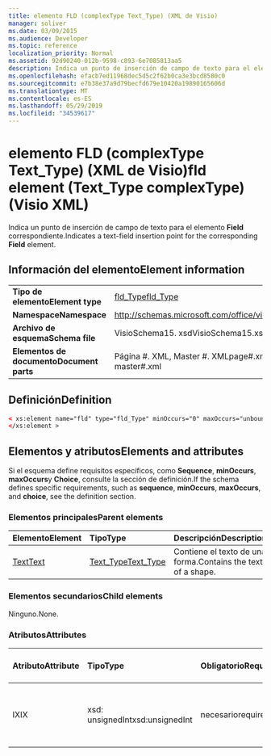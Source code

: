 ```yaml
---
title: elemento FLD (complexType Text_Type) (XML de Visio)
manager: soliver
ms.date: 03/09/2015
ms.audience: Developer
ms.topic: reference
localization_priority: Normal
ms.assetid: 92d90240-012b-9598-c893-6e7085813aa5
description: Indica un punto de inserción de campo de texto para el elemento Field correspondiente.
ms.openlocfilehash: efacb7ed11968dec5d5c2f62b0ca3e3bcd8580c0
ms.sourcegitcommit: e7b38e37a9d79becfd679e10420a19890165606d
ms.translationtype: MT
ms.contentlocale: es-ES
ms.lasthandoff: 05/29/2019
ms.locfileid: "34539617"
---
```

# <a name="fld-element-texttype-complextype-visio-xml"></a><span data-ttu-id="42e0f-103">elemento FLD (complexType Text_Type) (XML de Visio)</span><span class="sxs-lookup"><span data-stu-id="42e0f-103">fld element (Text_Type complexType) (Visio XML)</span></span>

<span data-ttu-id="42e0f-104">Indica un punto de inserción de campo de texto para el elemento **Field** correspondiente.</span><span class="sxs-lookup"><span data-stu-id="42e0f-104">Indicates a text-field insertion point for the corresponding **Field** element.</span></span> 
  
## <a name="element-information"></a><span data-ttu-id="42e0f-105">Información del elemento</span><span class="sxs-lookup"><span data-stu-id="42e0f-105">Element information</span></span>

|||
|:-----|:-----|
|<span data-ttu-id="42e0f-106">**Tipo de elemento**</span><span class="sxs-lookup"><span data-stu-id="42e0f-106">**Element type**</span></span> <br/> |[<span data-ttu-id="42e0f-107">fld_Type</span><span class="sxs-lookup"><span data-stu-id="42e0f-107">fld_Type</span></span>](fld_type-complextypevisio-xml.md) <br/> |
|<span data-ttu-id="42e0f-108">**Namespace**</span><span class="sxs-lookup"><span data-stu-id="42e0f-108">**Namespace**</span></span> <br/> |http://schemas.microsoft.com/office/visio/2012/main  <br/> |
|<span data-ttu-id="42e0f-109">**Archivo de esquema**</span><span class="sxs-lookup"><span data-stu-id="42e0f-109">**Schema file**</span></span> <br/> |<span data-ttu-id="42e0f-110">VisioSchema15. xsd</span><span class="sxs-lookup"><span data-stu-id="42e0f-110">VisioSchema15.xsd</span></span>  <br/> |
|<span data-ttu-id="42e0f-111">**Elementos de documento**</span><span class="sxs-lookup"><span data-stu-id="42e0f-111">**Document parts**</span></span> <br/> |<span data-ttu-id="42e0f-112">Página #. XML, Master #. XML</span><span class="sxs-lookup"><span data-stu-id="42e0f-112">page#.xml, master#.xml</span></span>  <br/> |
   
## <a name="definition"></a><span data-ttu-id="42e0f-113">Definición</span><span class="sxs-lookup"><span data-stu-id="42e0f-113">Definition</span></span>

```XML
< xs:element name="fld" type="fld_Type" minOccurs="0" maxOccurs="unbounded" >
</xs:element >
```

## <a name="elements-and-attributes"></a><span data-ttu-id="42e0f-114">Elementos y atributos</span><span class="sxs-lookup"><span data-stu-id="42e0f-114">Elements and attributes</span></span>

<span data-ttu-id="42e0f-115">Si el esquema define requisitos específicos, como **Sequence**, **minOccurs**, **maxOccurs**y **Choice**, consulte la sección de definición.</span><span class="sxs-lookup"><span data-stu-id="42e0f-115">If the schema defines specific requirements, such as **sequence**, **minOccurs**, **maxOccurs**, and **choice**, see the definition section.</span></span> 
  
### <a name="parent-elements"></a><span data-ttu-id="42e0f-116">Elementos principales</span><span class="sxs-lookup"><span data-stu-id="42e0f-116">Parent elements</span></span>

|<span data-ttu-id="42e0f-117">**Elemento**</span><span class="sxs-lookup"><span data-stu-id="42e0f-117">**Element**</span></span>|<span data-ttu-id="42e0f-118">**Tipo**</span><span class="sxs-lookup"><span data-stu-id="42e0f-118">**Type**</span></span>|<span data-ttu-id="42e0f-119">**Descripción**</span><span class="sxs-lookup"><span data-stu-id="42e0f-119">**Description**</span></span>|
|:-----|:-----|:-----|
|[<span data-ttu-id="42e0f-120">Text</span><span class="sxs-lookup"><span data-stu-id="42e0f-120">Text</span></span>](text-element-shapesheet_type-complextypevisio-xml.md) <br/> |[<span data-ttu-id="42e0f-121">Text_Type</span><span class="sxs-lookup"><span data-stu-id="42e0f-121">Text_Type</span></span>](text_type-complextypevisio-xml.md) <br/> |<span data-ttu-id="42e0f-122">Contiene el texto de una forma.</span><span class="sxs-lookup"><span data-stu-id="42e0f-122">Contains the text of a shape.</span></span>  <br/> |
   
### <a name="child-elements"></a><span data-ttu-id="42e0f-123">Elementos secundarios</span><span class="sxs-lookup"><span data-stu-id="42e0f-123">Child elements</span></span>

<span data-ttu-id="42e0f-124">Ninguno.</span><span class="sxs-lookup"><span data-stu-id="42e0f-124">None.</span></span>
  
### <a name="attributes"></a><span data-ttu-id="42e0f-125">Atributos</span><span class="sxs-lookup"><span data-stu-id="42e0f-125">Attributes</span></span>

|<span data-ttu-id="42e0f-126">**Atributo**</span><span class="sxs-lookup"><span data-stu-id="42e0f-126">**Attribute**</span></span>|<span data-ttu-id="42e0f-127">**Tipo**</span><span class="sxs-lookup"><span data-stu-id="42e0f-127">**Type**</span></span>|<span data-ttu-id="42e0f-128">**Obligatorio**</span><span class="sxs-lookup"><span data-stu-id="42e0f-128">**Required**</span></span>|<span data-ttu-id="42e0f-129">**Descripción**</span><span class="sxs-lookup"><span data-stu-id="42e0f-129">**Description**</span></span>|<span data-ttu-id="42e0f-130">**Posibles valores**</span><span class="sxs-lookup"><span data-stu-id="42e0f-130">**Possible values**</span></span>|
|:-----|:-----|:-----|:-----|:-----|
|<span data-ttu-id="42e0f-131">IX</span><span class="sxs-lookup"><span data-stu-id="42e0f-131">IX</span></span>  <br/> |<span data-ttu-id="42e0f-132">xsd: unsignedInt</span><span class="sxs-lookup"><span data-stu-id="42e0f-132">xsd:unsignedInt</span></span>  <br/> |<span data-ttu-id="42e0f-133">necesario</span><span class="sxs-lookup"><span data-stu-id="42e0f-133">required</span></span>  <br/> |<span data-ttu-id="42e0f-134">Índice de base cero del elemento dentro de su elemento primario.</span><span class="sxs-lookup"><span data-stu-id="42e0f-134">The zero-based index of the element within its parent element.</span></span>  <br/> |<span data-ttu-id="42e0f-135">Valores del tipo xsd: unsignedInt.</span><span class="sxs-lookup"><span data-stu-id="42e0f-135">Values of the xsd:unsignedInt type.</span></span>  <br/> |
   

